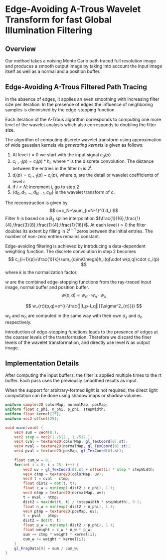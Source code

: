 # Edge-Avoiding A-Trous Wavelet Transform for fast Global Illumination Filtering

## Overview

Our method takes a noising Monte Carlo path traced full resolution image and produces a smooth output image by taking into account the input image itself as well as a normal and a position buffer.

## Edge-Avoiding A-Trous Filtered Path Tracing

In the absence of edges, it applies an even smoothing with increasing filter size per iteration. In the presence of edges the influence of neighboring samples is diminished by the edge-stopping function.

Each iteration of the A-Trous algorithm corresponds to computing one more level of the wavelet analysis which also corresponds to doubling the filter size.

The algorithm of computing discrete wavelet transform using approximation of wide gaussian kernels via *generating kernels* is given as follows:

1.   At level $i=0$ we start with the input signal $c_0(p)$
2.   $c_{i+1}(p)=c_i(p)*h_i$, where $*$ is the discrete convolution. The distance between the entries in the filter $h_i$ is $2^i$.
3.   $d_i(p)=c_{i+1}(p)-c_i(p)$, where $d_i$ are the detail or wavelet coefficients of level $i$.
4.   if $i<N$: increment $i$, go to step 2
5.   $\{d_0,d_1,\dots,d_{N-1},c_N\}$ is the wavelet transform of $c$.

The reconstruction is given by
$$
c=c_N+\sum_{i=N-1}^0 d_i
$$
Filter $h$ is based on a $B_3$ spline interpolation $(\frac{1}{16},\frac{1}{4},\frac{3}{8},\frac{1}{4},\frac{1}{16})$. At each level $i>0$ the filter doubles its extent by filling in $2^{i-1}$ zeros between the initial entries. The number of non-zero entries remains constant.

Edge-avoiding filtering is achieved by introducing a data-dependent weighting function. The discrete convolution in step 2 becomes
$$
c_{i+1}(p)=\frac{1}{k}\sum_{q\in\Omega}h_i(q)\cdot w(p,q)\cdot c_i(p)
$$
where $k$ is the normalization factor.

$w$ are the combined edge-stopping functions from the ray-traced input image, normal buffer and position buffer.
$$
w(p,q)=w_{rt}\cdot w_n\cdot w_x
$$

$$
w_{rt}(p,q)=e^{(-\frac{||I_p-I_q||}{\sigma^2_{rt}})}
$$

$w_x$ and $w_n$ are computed in the same way with their own $\sigma_x$ and $\sigma_n$ respectively.

Introduction of edge-stopping functions leads to the presence of edges at the coarser levels of the transformation. Therefore we discard the finer levels of the wavelet transformation, and directly use level $N$ as output image.

## Implementation Details

After computing the input buffers, the filter is applied multiple times to the rt buffer. Each pass uses the previously smoothed results as input.

When the support for arbitrary-formed light is not required, the direct light computation can be done using shadow maps or shadow volumes.

```glsl
uniform sampler2D colorMap, normalMap, posMap;
uniform float c_phi, n_phi, p_phi, stepWidth;
uniform float kernel[25];
uniform vec2 offset[25];

void main(void) {
    vec4 sum = vec4(0.);
    vec2 step = vec2(1./512., 1./512.);
    vec4 cval = texture2D(colorMap, gl_TexCoord[0].st);
    vec4 nval = texture2D(normalMap, gl_TexCoord[0].st);
    vec4 pval = texture2D(posMap, gl_TexCoord[0].st);
    
    float cum_w = 0.;
    for(int i = 0; i < 25; i++) {
        vec2 uv = gl_TexCoord[0].st + offset[i] * step * stepWidth;
        vec4 ctmp = texture2D(colorMap, uv);
        vec4 t = cval - ctmp;
        float dist2 = dot(t, t);
        float c_w = min(exp(-dist2 / c_phi), 1.);
        vec4 ntmp = texture2D(normalMap, uv);
        t = nval - ntmp;
        dist2 = max(dot(t, t) / (stepWidth * stepWidth), 0.);
        float n_w = min(exp(-dist2 / n_phi), 1.);
        vec4 ptmp = texture2D(posMap, uv);
        t = pval - ptmp;
        dist2 = dot(t, t);
        float p_w = min(exp(-dist2 / p_phi), 1.);
        float weight = c_w * n_w * p_w;
        sum += ctmp * weight * kernel[i];
        cum_w += weight * kernel[i];
    }
    gl_FragData[0] = sum / cum_w;
}
```





